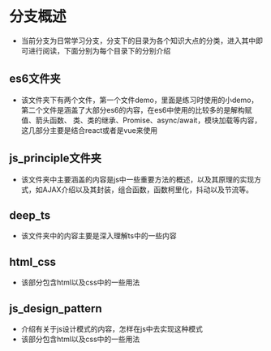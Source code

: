 # 分支概述
* 当前分支为日常学习分支，分支下的目录为各个知识大点的分类，进入其中即可进行阅读，下面分别为每个目录下的分别介绍
## es6文件夹
* 该文件夹下有两个文件，第一个文件demo，里面是练习时使用的小demo，第二个文件是涵盖了大部分es6的内容，在es6中使用的比较多的是解构赋值、箭头函数、
类、类的继承、Promise、async/await，模块加载等内容，这几部分主要是结合react或者是vue来使用

## js_principle文件夹
* 该文件夹中主要涵盖的内容是js中一些重要方法的概述，以及其原理的实现方式，如AJAX介绍以及其封装，组合函数，函数柯里化，抖动以及节流等。


## deep_ts
* 该文件夹中的内容主要是深入理解ts中的一些内容

## html_css
* 该部分包含html以及css中的一些用法


## js_design_pattern
* 介绍有关于js设计模式的内容，怎样在js中去实现这种模式
* 该部分包含html以及css中的一些用法
